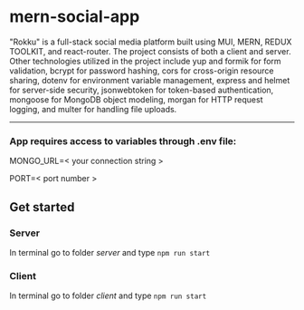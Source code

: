 # mern-social-app

"Rokku" is a full-stack social media platform built using MUI, MERN, REDUX TOOLKIT, and react-router. The project consists of both a client and server. Other technologies utilized in the project include yup and formik for form validation, bcrypt for password hashing, cors for cross-origin resource sharing, dotenv for environment variable management, express and helmet for server-side security, jsonwebtoken for token-based authentication, mongoose for MongoDB object modeling, morgan for HTTP request logging, and multer for handling file uploads.

<hr>

### App requires access to variables through .env file:

MONGO_URL=< your connection string >

PORT=< port number >

## Get started

### Server

In terminal go to folder _server_ and type `npm run start`

### Client

In terminal go to folder _client_ and type `npm run start`
